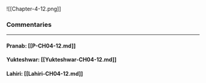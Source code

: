 ![[Chapter-4-12.png]]

### Commentaries

---

#### Pranab: [[P-CH04-12.md]]

#### Yukteshwar: [[Yukteshwar-CH04-12.md]]

#### Lahiri: [[Lahiri-CH04-12.md]]
